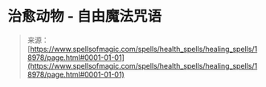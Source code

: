 <!--yml

category: 未分类

date: 2024-06-12 19:00:38

-->

# 治愈动物 - 自由魔法咒语

> 来源：[https://www.spellsofmagic.com/spells/health_spells/healing_spells/18978/page.html#0001-01-01](https://www.spellsofmagic.com/spells/health_spells/healing_spells/18978/page.html#0001-01-01)
